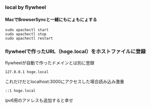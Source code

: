 ### local by flywheel

#### MacでBrowserSyncと一緒にもにょもにょする
```
sudo apachectl start
sudo apachectl stop
sudo apachectl restart
```
### flywheelで作ったURL（hoge.local）をホストファイルに登録
flywheelが自動で作ったドメインとは別に登録
```
127.0.0.1 hoge.local
```
これだけだとlocalhost:3000にアクセスした場合読み込み激重
```
::1 hoge.local
```
ipv6用のアドレスも追加すると幸せ

